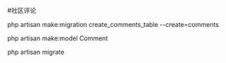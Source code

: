 #社区评论

php artisan make:migration create_comments_table --create=comments

php artisan make:model Comment

php artisan migrate
